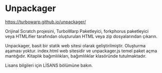 # Unpackager

https://turbowarp.github.io/unpackager/

Orijinal Scratch projesini, TurboWarp Paketleyici, forkphorus paketleyici veya HTMLifier tarafından oluşturulan HTML veya zip dosyalarından çıkarın.

Unpackager, basit bir statik web sitesi olarak geliştirilmiştir. Oluşturma aşaması yoktur. index.html web sitesidir ve unpackager.js temel paket açma mantığıdır. Kitaplık bağımlılıkları, bağımlılıklar klasöründe tutulmaktadır.

Lisans bilgileri için LİSANS bölümüne bakın.

